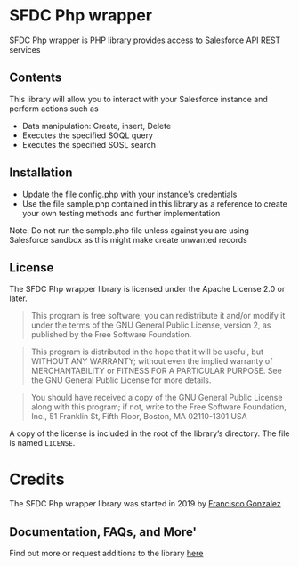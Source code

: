 # SFDC Php wrapper

SFDC Php wrapper is PHP library provides access to Salesforce API REST services 

## Contents

This library will allow you to interact with your Salesforce instance and perform actions such as 

* Data manipulation: Create, insert, Delete
* Executes the specified SOQL query
* Executes the specified SOSL search 


## Installation
* Update the file config.php with your instance's credentials 
* Use the file sample.php contained in this library as a reference to create your own testing methods and further implementation

Note: Do not run the sample.php file unless against you are using Salesforce sandbox as this might make create unwanted records

## License

The SFDC Php wrapper library is licensed under the Apache License 2.0 or later.

> This program is free software; you can redistribute it and/or modify it under the terms of the GNU General Public License, version 2, as published by the Free Software Foundation.

> This program is distributed in the hope that it will be useful, but WITHOUT ANY WARRANTY; without even the implied warranty of MERCHANTABILITY or FITNESS FOR A PARTICULAR PURPOSE. See the GNU General Public License for more details.

> You should have received a copy of the GNU General Public License along with this program; if not, write to the Free Software Foundation, Inc., 51 Franklin St, Fifth Floor, Boston, MA 02110-1301 USA

A copy of the license is included in the root of the library’s directory. The file is named `LICENSE`.

# Credits

The SFDC Php wrapper library was started in 2019 by [Francisco Gonzalez](http://franciscog.ca/)

## Documentation, FAQs, and More'
Find out more or request additions to the library [here](http://franciscog.ca/)